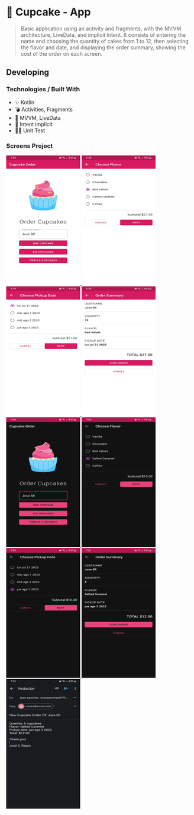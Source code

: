 # 🚀 Cupcake - App

> Basic application using an activity and fragments, with the MVVM architecture, LiveData, and implicit Intent.
> It consists of entering the name and choosing the quantity of cakes from 1 to 12, 
> then selecting the flavor and date, and displaying the order summary, showing the cost of the order on each screen.

## Developing

### Technologies / Built With

- ✨ Kotlin
- 💣 Activities, Fragments
- 🧽 MVVM, LiveData
- 💅 Intent implicit
- 💅🏾 Unit Test

### Screens Project

<p>
  <a href="#">
    <img src="https://github.com/josesreyesdev/AssetsProjects/blob/main/07%20Cupcake/StartFragment.jpg" alt="screen" width="200" height="350" />
  </a>
  <a href="#">
    <img src="https://github.com/josesreyesdev/AssetsProjects/blob/main/07%20Cupcake/chooseFlavor.jpg" alt="screen" width="200" height="350" />
  </a>
<a href="#">
    <img src="https://github.com/josesreyesdev/AssetsProjects/blob/main/07%20Cupcake/choosePickupDate.jpg" alt="screen" width="200" height="350" />
  </a>
  <a href="#">
    <img src="https://github.com/josesreyesdev/AssetsProjects/blob/main/07%20Cupcake/orderSummary.jpg" alt="screen" width="200" height="350" />
  </a>
<a href="#">
    <img src="https://github.com/josesreyesdev/AssetsProjects/blob/main/07%20Cupcake/StartFragmentNight.jpg" alt="screen" width="200" height="350" />
  </a>
  <a href="#">
    <img src="https://github.com/josesreyesdev/AssetsProjects/blob/main/07%20Cupcake/chooseFlavorNight.jpg" alt="screen" width="200" height="350" />
  </a>
<a href="#">
    <img src="https://github.com/josesreyesdev/AssetsProjects/blob/main/07%20Cupcake/choosePickupDateNight.jpg" alt="screen" width="200" height="350" />
  </a>
  <a href="#">
    <img src="https://github.com/josesreyesdev/AssetsProjects/blob/main/07%20Cupcake/orderSummaryNight.jpg" alt="screen" width="200" height="350" />
  </a>
<a href="#">
    <img src="https://github.com/josesreyesdev/AssetsProjects/blob/main/07%20Cupcake/ImplicitIntentForEmail.jpg" alt="screen" width="200" height="350" />
  </a>
</p>